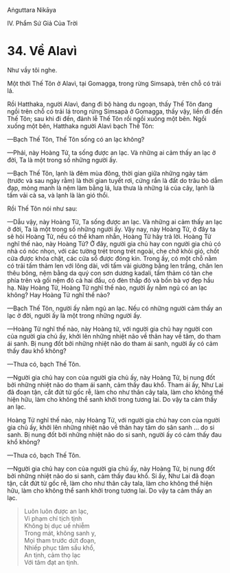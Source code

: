 Aṅguttara Nikāya

IV. Phẩm Sứ Giả Của Trời

# 34. Về Alavì

Như vầy tôi nghe.

Một thời Thế Tôn ở Alavì, tại Gomagga, trong rừng Simsapà, trên chỗ có trải lá.

Rồi Hatthaka, người Alavì, đang đi bộ hàng du ngoạn, thấy Thế Tôn đang ngồi trên chỗ có trải lá trong rừng Simsapà ở Gomagga, thấy vậy, liền đi đến Thế Tôn; sau khi đi đến, đảnh lễ Thế Tôn rồi ngồi xuống một bên. Ngồi xuống một bên, Hatthaka người Alavì bạch Thế Tôn:

—Bạch Thế Tôn, Thế Tôn sống có an lạc không?

—Phải, này Hoàng Tử, ta sống được an lạc. Và những ai cảm thấy an lạc ở đời, Ta là một trong số những người ấy.

—Bạch Thế Tôn, lạnh là đêm mùa đông, thời gian giữa những ngày tám (trước và sau ngày rằm) là thời gian tuyết rơi, cứng rắn là đất do trâu bò dẫm đạp, mỏng manh là nệm làm bằng lá, lưa thưa là những lá của cây, lạnh là tấm vải cà sa, và lạnh là làn gió thổi.

Rồi Thế Tôn nói như sau:

—Dẫu vậy, này Hoàng Tử, Ta sống được an lạc. Và những ai cảm thấy an lạc ở đời, Ta là một trong số những người ấy. Vậy nay, này Hoàng Tử, ở đây ta sẽ hỏi Hoàng Tử, nếu có thể kham nhẫn, Hoàng Tử hãy trả lời. Hoàng Tử nghĩ thế nào, này Hoàng Tử? Ở đây, người gia chủ hay con người gia chủ có nhà có nóc nhọn, với các tường trét trong trét ngoài, che chở khỏi gió, chốt cửa được khóa chặt, các cửa sổ được đóng kín. Trong ấy, có một chỗ nằm có trải tấm thảm len với lông dài, với tấm vải giường bằng len trắng, chăn len thêu bông, nệm bằng da quý con sơn dương kadali, tấm thảm có tàn che phía trên và gối nệm đỏ cả hai đầu, có đèn thắp đỏ và bốn bà vợ đẹp hầu hạ. Này Hoàng Tử, Hoàng Tử nghĩ thế nào, người ấy nằm ngủ có an lạc không? Hay Hoàng Tử nghĩ thế nào?

—Bạch Thế Tôn, người ấy nằm ngủ an lạc. Nếu có những người cảm thấy an lạc ở đời, người ấy là một trong những người ấy.

—Hoàng Tử nghĩ thế nào, này Hoàng tử, với người gia chủ hay người con của người gia chủ ấy, khởi lên những nhiệt não về thân hay về tâm, do tham ái sanh. Bị nung đốt bởi những nhiệt não do tham ái sanh, người ấy có cảm thấy đau khổ không?

—Thưa có, bạch Thế Tôn.

—Người gia chủ hay con của người gia chủ ấy, này Hoàng Tử, bị nung đốt bởi những nhiệt não do tham ái sanh, cảm thấy đau khổ. Tham ái ấy, Như Lai đã đoạn tận, cắt đứt từ gốc rễ, làm cho như thân cây tala, làm cho không thể hiện hữu, làm cho không thể sanh khởi trong tương lai. Do vậy ta cảm thấy an lạc.

Hoàng Tử nghĩ thế nào, này Hoàng Tử, với người gia chủ hay con của người gia chủ ấy, khởi lên những nhiệt não về thân hay tâm do sân sanh ... do si sanh. Bị nung đốt bởi những nhiệt não do si sanh, người ấy có cảm thấy đau khổ không?

—Thưa có, bạch Thế Tôn.

—Người gia chủ hay con của người gia chủ ấy, này Hoàng Tử, bị nung đốt bởi những nhiệt não do si sanh, cảm thấy đau khổ. Si ấy, Như Lai đã đoạn tận, cắt đứt từ gốc rễ, làm cho như thân cây tala, làm cho không thể hiện hữu, làm cho không thể sanh khởi trong tương lai. Do vậy ta cảm thấy an lạc.

> Luôn luôn được an lạc,  
> Vi phạm chí tịch tịnh  
> Không bị dục uế nhiễm  
> Trong mát, không sanh y,  
> Mọi tham trước dứt đoạn,  
> Nhiếp phục tâm sầu khổ,  
> An tịnh, cảm thọ lạc  
> Với tâm đạt an tịnh.

